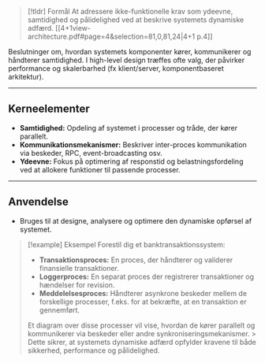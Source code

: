
> [!tldr] Formål
>At adressere ikke-funktionelle krav som ydeevne, samtidighed og pålidelighed ved at beskrive systemets dynamiske adfærd.
> [[4+1view-architecture.pdf#page=4&selection=81,0,81,24|4+1 p.4]]

Beslutninger om, hvordan systemets komponenter kører, kommunikerer og håndterer samtidighed. I high-level design træffes ofte valg, der påvirker performance og skalerbarhed (fx klient/server, komponentbaseret arkitektur).

---

## Kerneelementer
- **Samtidighed:** Opdeling af systemet i processer og tråde, der kører parallelt.
- **Kommunikationsmekanismer:** Beskriver inter-proces kommunikation via beskeder, RPC, event-broadcasting osv.
- **Ydeevne:** Fokus på optimering af responstid og belastningsfordeling ved at allokere funktioner til passende processer.

---

## Anvendelse
- Bruges til at designe, analysere og optimere den dynamiske opførsel af systemet.

> [!example] Eksempel
> Forestil dig et banktransaktionssystem:
>- **Transaktionsproces:** En proces, der håndterer og validerer finansielle transaktioner.
>- **Loggerproces:** En separat proces der registrerer transaktioner og hændelser for revision.
>- **Meddelelsesproces:** Håndterer asynkrone beskeder mellem de forskellige processer, f.eks. for at bekræfte, at en transaktion er gennemført.
>
> Et diagram over disse processer vil vise, hvordan de kører parallelt og kommunikerer via beskeder eller andre synkroniseringsmekanismer. > Dette sikrer, at systemets dynamiske adfærd opfylder kravene til både sikkerhed, performance og pålidelighed.
